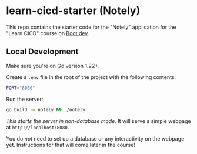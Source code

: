 # learn-cicd-starter (Notely)

This repo contains the starter code for the "Notely" application for the
"Learn CICD" course on [Boot.dev](https://boot.dev).

## Local Development

Make sure you're on Go version 1.22+.

Create a `.env` file in the root of the project with the following contents:

```bash
PORT="8080"
```

Run the server:

```bash
go build -o notely && ./notely
```

*This starts the server in non-database mode.* It will serve a simple webpage at
`http://localhost:8080`.

You do *not* need to set up a database or any interactivity on the webpage yet.
Instructions for that will come later in the course!

